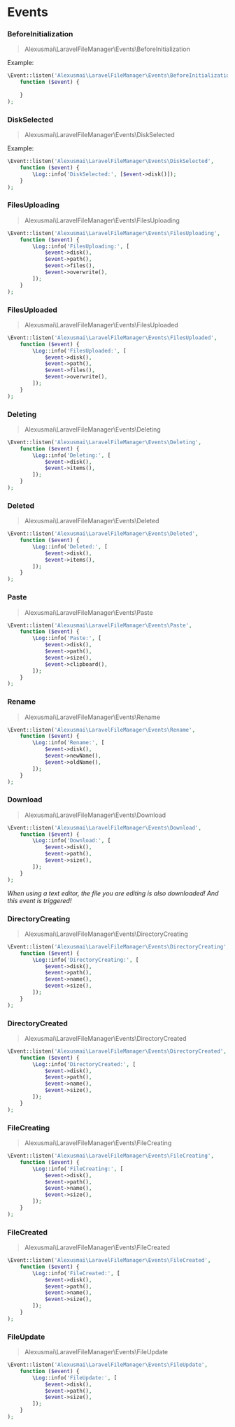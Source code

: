 # Events

### BeforeInitialization

> Alexusmai\LaravelFileManager\Events\BeforeInitialization

Example:

```php
\Event::listen('Alexusmai\LaravelFileManager\Events\BeforeInitialization',
    function ($event) {
        
    }
);
```

### DiskSelected

> Alexusmai\LaravelFileManager\Events\DiskSelected

Example:

```php
\Event::listen('Alexusmai\LaravelFileManager\Events\DiskSelected',
    function ($event) {
        \Log::info('DiskSelected:', [$event->disk()]);
    }
);
```

### FilesUploading

> Alexusmai\LaravelFileManager\Events\FilesUploading

```php
\Event::listen('Alexusmai\LaravelFileManager\Events\FilesUploading',
    function ($event) {
        \Log::info('FilesUploading:', [
            $event->disk(),
            $event->path(),
            $event->files(),
            $event->overwrite(),
        ]);
    }
);
```

### FilesUploaded

> Alexusmai\LaravelFileManager\Events\FilesUploaded

```php
\Event::listen('Alexusmai\LaravelFileManager\Events\FilesUploaded',
    function ($event) {
        \Log::info('FilesUploaded:', [
            $event->disk(),
            $event->path(),
            $event->files(),
            $event->overwrite(),
        ]);
    }
);
```

### Deleting

> Alexusmai\LaravelFileManager\Events\Deleting

```php
\Event::listen('Alexusmai\LaravelFileManager\Events\Deleting',
    function ($event) {
        \Log::info('Deleting:', [
            $event->disk(),
            $event->items(),
        ]);
    }
);
```

### Deleted

> Alexusmai\LaravelFileManager\Events\Deleted

```php
\Event::listen('Alexusmai\LaravelFileManager\Events\Deleted',
    function ($event) {
        \Log::info('Deleted:', [
            $event->disk(),
            $event->items(),
        ]);
    }
);
```

### Paste

> Alexusmai\LaravelFileManager\Events\Paste

```php
\Event::listen('Alexusmai\LaravelFileManager\Events\Paste',
    function ($event) {
        \Log::info('Paste:', [
            $event->disk(),
            $event->path(),
            $event->size(),
            $event->clipboard(),
        ]);
    }
);
```

### Rename

> Alexusmai\LaravelFileManager\Events\Rename

```php
\Event::listen('Alexusmai\LaravelFileManager\Events\Rename',
    function ($event) {
        \Log::info('Rename:', [
            $event->disk(),
            $event->newName(),
            $event->oldName(),
        ]);
    }
);
```

### Download

> Alexusmai\LaravelFileManager\Events\Download

```php
\Event::listen('Alexusmai\LaravelFileManager\Events\Download',
    function ($event) {
        \Log::info('Download:', [
            $event->disk(),
            $event->path(),
            $event->size(),
        ]);
    }
);
```

*When using a text editor, the file you are editing is also downloaded! And this event is triggered!*

### DirectoryCreating

> Alexusmai\LaravelFileManager\Events\DirectoryCreating

```php
\Event::listen('Alexusmai\LaravelFileManager\Events\DirectoryCreating',
    function ($event) {
        \Log::info('DirectoryCreating:', [
            $event->disk(),
            $event->path(),
            $event->name(),
            $event->size(),
        ]);
    }
);
```

### DirectoryCreated

> Alexusmai\LaravelFileManager\Events\DirectoryCreated

```php
\Event::listen('Alexusmai\LaravelFileManager\Events\DirectoryCreated',
    function ($event) {
        \Log::info('DirectoryCreated:', [
            $event->disk(),
            $event->path(),
            $event->name(),
            $event->size(),
        ]);
    }
);
```

### FileCreating

> Alexusmai\LaravelFileManager\Events\FileCreating

```php
\Event::listen('Alexusmai\LaravelFileManager\Events\FileCreating',
    function ($event) {
        \Log::info('FileCreating:', [
            $event->disk(),
            $event->path(),
            $event->name(),
            $event->size(),
        ]);
    }
);
```

### FileCreated

> Alexusmai\LaravelFileManager\Events\FileCreated

```php
\Event::listen('Alexusmai\LaravelFileManager\Events\FileCreated',
    function ($event) {
        \Log::info('FileCreated:', [
            $event->disk(),
            $event->path(),
            $event->name(),
            $event->size(),
        ]);
    }
);
```

### FileUpdate

> Alexusmai\LaravelFileManager\Events\FileUpdate

```php
\Event::listen('Alexusmai\LaravelFileManager\Events\FileUpdate',
    function ($event) {
        \Log::info('FileUpdate:', [
            $event->disk(),
            $event->path(),
            $event->size(),
        ]);
    }
);
```
